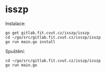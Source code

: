 # isszp

Instalace:
````
go get gitlab.fit.cvut.cz/isszp/isszp
cd ~/go/src/gitlab.fit.cvut.cz/isszp/isszp
go run main.go install
````

Spuštění:
````
cd ~/go/src/gitlab.fit.cvut.cz/isszp/isszp
go run main.go
````
